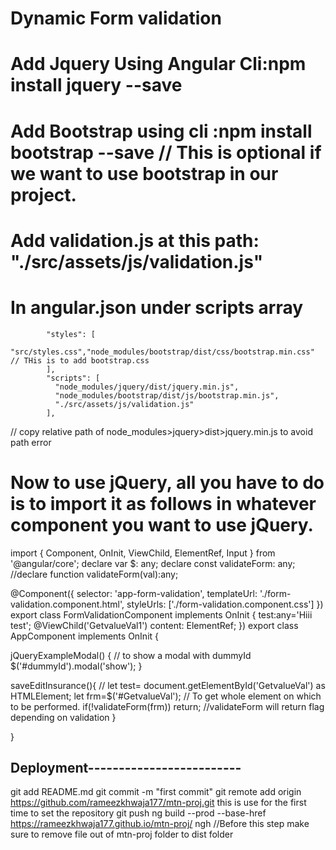 # Dynamic Form validation 


# Add Jquery Using Angular Cli:npm install jquery --save
# Add Bootstrap using cli :npm install bootstrap --save  // This is optional if we want to use bootstrap in our project.
# Add validation.js at this path: "./src/assets/js/validation.js"

# In angular.json under scripts array
            "styles": [
              "src/styles.css","node_modules/bootstrap/dist/css/bootstrap.min.css" // THis is to add bootstrap.css
            ],
            "scripts": [
              "node_modules/jquery/dist/jquery.min.js",
              "node_modules/bootstrap/dist/js/bootstrap.min.js",
              "./src/assets/js/validation.js"
            ],
  // copy relative path of node_modules>jquery>dist>jquery.min.js to avoid path error

# Now to use jQuery, all you have to do is to import it as follows in whatever component you want to use jQuery.


import { Component, OnInit, ViewChild, ElementRef, Input } from '@angular/core';
declare var $: any;
declare const validateForm: any;
//declare function validateForm(val):any;

@Component({
  selector: 'app-form-validation',
  templateUrl: './form-validation.component.html',
  styleUrls: ['./form-validation.component.css']
})
export class FormValidationComponent implements OnInit {
  test:any='Hiii test';
  @ViewChild('GetvalueVal1') content: ElementRef;
})
export class AppComponent implements OnInit {

jQueryExampleModal() { // to show a modal with dummyId
   $('#dummyId').modal('show');
}

  saveEditInsurance(){
  //  let test= document.getElementById('GetvalueVal') as HTMLElement;
    let frm=$('#GetvalueVal'); // To get whole element on which to be performed.
    if(!validateForm(frm)) return; //validateForm will return flag depending on validation
  }

}


## Deployment-------------------------
git add  README.md
git commit -m "first commit"
git remote add origin https://github.com/rameezkhwaja177/mtn-proj.git this is use for the first time to set the repository
git push
ng build --prod --base-href https://rameezkhwaja177.github.io/mtn-proj/
ngh //Before this step make sure to remove file out of mtn-proj folder to dist folder